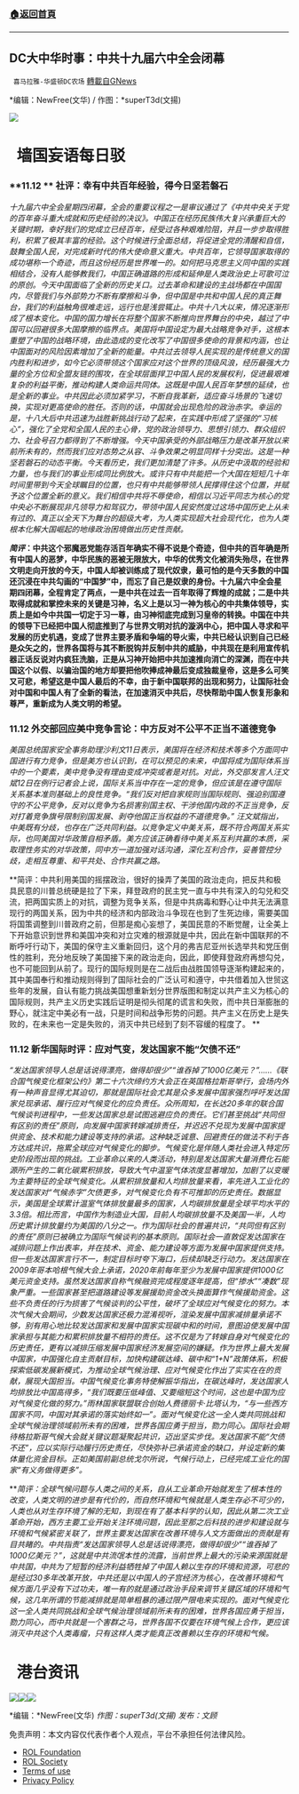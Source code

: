 ###  [:house:返回首頁](https://github.com/ourhimalayas/txt)
---


## DC大中华时事：中共十九届六中全会闭幕
` 喜马拉雅-华盛顿DC农场` [轉載自GNews](https://gnews.org/zh-hans/1659091/)

*编辑：NewFree(文华) / 作图：*superT3d(文揚)

![](http://himalayawashingtondc.org/wp-content/uploads/2021/08/ScreenShot-2021-08-01-at-17.25.09@2x.png)

#   墙国妄语每日驳

### **11.12 ** 社评：幸有中共百年经验，得今日坚若磐石

*十九届六中全会星期四闭幕，全会的重要议程之一是审议通过了《中共中央关于党的百年奋斗重大成就和历史经验的决议》。中国正在经历民族伟大复兴承重巨大的关键时期，幸好我们的党成立已经百年，经受过各种艰难险阻，并且一步步取得胜利，积累了极其丰富的经验。这个时候进行全面总结，将促进全党的清醒和自信，鼓舞全国人民，对完成新时代的伟大使命意义重大。中共百年，它领导国家取得的成功堪称一个奇迹，而且这份经历是世界唯一的。如何把马克思主义同中国的实践相结合，没有人能够教我们，中国正确道路的形成和延伸是人类政治史上可歌可泣的原创。今天中国面临了全新的历史关口。过去革命和建设的主战场都在中国国内，尽管我们与外部势力不断有摩擦和斗争，但中国是中共和中国人民的真正舞台，我们的利益触角很难走远，远行也是浅尝辄止。中共十八大以来，情况逐渐形成了根本变化。中国的国力增长在将整个国家不断推向世界舞台的中央，越过了中国可以回避很多大国摩擦的临界点。美国将中国设定为最大战略竞争对手，这根本重塑了中国的战略环境，由此造成的变化改写了中国很多使命的背景和内涵，也让中国面对的风险因素增加了全新的能量。中共过去领导人民实现的是传统意义的国内胜利和进步，如今它必须带领这个国家应对这个世界的顶级风浪，经历最强大力量的全方位和全盟友链的围攻，在全球层面捍卫中国人民的发展权利，促进最艰难复杂的利益平衡，推动构建人类命运共同体。这既是中国人民百年梦想的延续，也是全新的事业。中共因此必须加紧学习，不断自我革新，适应奋斗场景的飞速切换，实现对更高使命的胜任。否则的话，中国就会出现危险的政治赤字。幸运的是，十八大后中共迅速为战胜新挑战行动了起来，在实践中形成了坚强的“习核心”，强化了全党和全国人民的主心骨，党的政治领导力、思想引领力、群众组织力、社会号召力都得到了不断增强。今天中国承受的外部战略压力是改革开放以来前所未有的，然而我们应对态势之从容、斗争效果之明显同样十分突出。这是一种坚若磐石的动态平衡。今天看历史，我们更加清楚了许多。从历史中汲取的经验和力量，也与我们的事业形成同比例放大。或许只有中共能把一个大国在短短几十年时间里带到今天全球瞩目的位置，也只有中共能够带领人民撑得住这个位置，并赋予这个位置全新的意义。我们相信中共将不辱使命，相信以习近平同志为核心的党中央必不断展现非凡领导力和驾驭力，带领中国人民安然度过这场中国历史上从未有过的、真正以全天下为舞台的超级大考，为人类实现超大社会现代化，也为人类根本化解大国崛起的地缘政治困境做出历史性贡献。*

***简评*：中共这个邪魔恶党能存活百年确实不得不说是个奇迹，但中共的百年确是所有中国人的恶梦，中华民族的恶被无限放大，中华的优秀文化被消失殆尽，在世界文明走向开放的今天，中国人却被训练成了现代奴隶，最可怕的是今天多数的中国还沉浸在中共勾画的“中国梦”中，而忘了自己是奴隶的身份。十九届六中全会星期四闭幕，全程肯定了两点，一是中共在过去一百年取得了辉煌的成就；二是中共取得成就和掌控未来的关键是习神，名义上是以习一神为核心的中共集体领导，实质上是如今中共国一切定于习一尊，由习神彻底完成到习皇帝的转换。中国在中共的领导下已经把中国人彻底推到了与世界文明对抗的漩涡中心，把中国人寻求和平发展的历史机遇，变成了世界主要矛盾和争端的导火索，中共已经认识到自己已经是众矢之的，世界各国将与其不断脱钩并反制中共的威胁，中共现在是利用宣传机器正话反说对内疯狂洗脑，正是从习神开始把中共加速推向消亡的深渊，而在中共国这个以假、以骗治国的地方却要把他吹捧成神最后变成独裁皇帝，这是多么可笑又可悲，希望这是中国人最后的不幸，由于新中国联邦的出现和努力，让国际社会对中国和中国人有了全新的看法，在加速消灭中共后，尽快帮助中国人恢复形象和尊严，重新成为人类文明的希望。**

### 11.12 外交部回应美中竞争言论：中方反对不公平不正当不道德竞争

*美国总统国家安全事务助理沙利文11日表示，美国将在经济和技术等多个方面同中国进行有力竞争，但是美方也认识到，在可以预见的未来，中国将成为国际体系当中的一个要素，美中竞争没有理由变成冲突或者是对抗。对此，外交部发言人汪文斌12日在例行记者会上说，国际关系当中存在一定的竞争，但应该是在遵守国际关系基本准则基础上的良性竞争。“我们反对把自家规则当国际规则、强迫别国遵守的不公平竞争，反对以竞争为名损害别国主权、干涉他国内政的不正当竞争，反对打着竞争旗号限制别国发展、剥夺他国正当权益的不道德竞争。” 汪文斌指出，中美既有分歧，也存在广泛共同利益。以竞争定义中美关系，既不符合两国关系实际，也同美国对华政策自相矛盾。美方应该正确看待中美关系互利共赢的本质，采取理性务实的对华政策，同中方一道加强对话沟通，深化互利合作，妥善管控分歧，走相互尊重、和平共处、合作共赢之路。*

**简评：中共利用美国的摇摆政治，很好的操弄了美国的政治走向，把反共和极具民意的川普总统硬是拉了下来，拜登政府的民主党一直与中共有深入的勾兑和交流，把两国实质上的对抗，调整为竞争关系，但是中共病毒和野心让中共无法满意现行的两国关系，因为中共的经济和内部政治斗争现在也到了生死边缘，需要美国将国策调整到川普政府之前，但那是痴心妄想了，美国民意的不断觉醒，让全美上下开始意识到世界和美国冲突和对立灾难的根源就是中共，因此在新中国联邦的不断呼吁行动下，美国的保守主义重新回归，这个月的弗吉尼亚州长选举共和党压倒性的胜利，充分地反映了美国接下来的政治走向，因此，即使拜登政府再想勾兑，也不可能回到从前了。现行的国际规则是在二战后由战胜国领导逐渐构建起来的，其中美国奉行和推动规则得到了国际社会的广泛认可和遵守，中共借着加入世贸这些年的发展，自认有能力挑战美国想重新划分世界版图和制定以共产主义为核心的国际规则，共产主义历史实践后证明是彻头彻尾的谎言和失败，而中共日渐膨胀的野心，就注定中美必有一战，只是时间和战争形势的问题。共产主义在历史上是失败的，在未来也一定是失败的，消灭中共已经到了刻不容缓的程度了。 **

### 11.12 新华国际时评：应对气变，发达国家不能“欠债不还”

*“发达国家领导人总是话说得漂亮，做得却很少”“谁吞掉了1000亿美元？”……《联合国气候变化框架公约》第二十六次缔约方大会正在英国格拉斯哥举行，会场内外有一种声音显得尤其迫切，那就是国际社会尤其是众多发展中国家强烈呼吁发达国家兑现承诺、履行应对气候变化的应负责任。众所周知，在长达20多年的联合国气候谈判进程中，一些发达国家总是试图逃避应负的责任。它们甚至挑战“共同但有区别的责任”原则，向发展中国家转嫁减排责任，并迟迟不兑现为发展中国家提供资金、技术和能力建设等支持的承诺。这种缺乏诚意、回避责任的做法不利于各方达成共识，拖累全球应对气候变化的脚步。气候变化是伴随人类社会进入特定历史阶段而出现的挑战。工业革命以来的人类活动，特别是发达国家大量消费化石能源所产生的二氧化碳累积排放，导致大气中温室气体浓度显著增加，加剧了以变暖为主要特征的全球气候变化。从累积排放量和人均排放量来看，率先进入工业化的发达国家对“气候赤字”欠债更多，对气候变化负有不可推卸的历史责任。数据显示，美国是全球累计温室气体排放量最多的国家，人均碳排放量是全球平均水平的3.3倍。相比而言，中国作为制造业大国，目前人均碳排放量不及美国一半，人均历史累计排放量约为美国的八分之一。作为国际社会的普遍共识，“共同但有区别的责任”原则已被确立为国际气候谈判的基本原则。国际社会一直敦促发达国家在减排问题上作出表率，并在技术、资金、能力建设等方面为发展中国家提供支持。但一些发达国家言行不一，制定目标时夸下海口，后续却缺乏行动力。发达国家在2009年哥本哈根气候大会上承诺，2020年前每年至少为发展中国家提供1000亿美元资金支持。虽然发达国家自称气候融资完成程度逐年提高，但“掺水”“凑数”现象严重。一些国家甚至把道路建设等发展援助资金改头换面算作气候援助资金。这些不负责任的行为损害了气候谈判的公平性，破坏了全球应对气候变化的努力。本次气候大会期间，少数发达国家还极力混淆视听，渲染发展中国家减排量承诺不够，别有用心地比较发达国家和发展中国家实现碳中和的时间，意图迫使发展中国家承担与其能力和累积排放量不相符的责任。这不仅是为了转嫁自身对气候变化的历史责任，更有以减排压缩发展中国家经济发展空间的嫌疑。作为世界上最大发展中国家，中国强化自主贡献目标，加快构建碳达峰、碳中和“1+N”政策体系，积极探索低碳发展新模式，为推动全球气候治理、应对气候变化作出了实实在在的贡献，展现大国担当。中国气候变化事务特使解振华指出，在碳达峰时，发达国家人均排放比中国高得多，“我们既要压低峰值、又要缩短这个时间，这也是中国为应对气候变化做的努力。”雨林国家联盟联合创始人费德丽卡·比塔认为，“与一些西方国家不同，中国对其承诺的落实始终如一”。面对气候变化这一全人类共同挑战和全球气候治理领域前所未有的困难，世界各国应勇于担当，勠力同心。国际社会期待格拉斯哥气候大会就关键议题凝聚起共识，迈出坚实步伐。发达国家不能“欠债不还”，应以实际行动履行历史责任，尽快弥补已承诺资金的缺口，并设定新的集体量化资金目标。正如美国前副总统戈尔所说，气候行动上，已经完成工业化的国家“有义务做得更多”。*

***简评：*全球气候问题与人类之间的关系，自从工业革命开始就发生了根本性的改变，人类文明的进步是有代价的，而自然环境和气候就是人类生存必不可少的，人类也从对生存环境了解的无知，到现在有了基本科学的认知，因此从第二次工业革命开始，西方主要工业开始关注环境问题，因此至那之后科技的进步和建设就与环境和气候紧密关联了，世界主要发达国家在改善环境与人文方面做出的贡献是有目共睹的。中共指责“发达国家领导人总是话说得漂亮，做得却很少”“谁吞掉了1000亿美元？”，这就是中共流氓本性的流露，当前世界上最大的污染来源国就是中共国，中共为了短暂的经济利益牺牲掉了中国人赖以生存的环境和资源，可悲的是经过30多年改革开放，中共还是以中国人的子宫经济为核心，在改善环境和气候方面几乎没有下过功夫，唯一有的就是通过政治手段来调节关键区域的环境和气候，这几年所谓的节能减排就是简单粗暴的通过限产限电来实现的。面对气候变化这一全人类共同挑战和全球气候治理领域前所未有的困难，世界各国应勇于担当，勠力同心，而中共就是一个害群之马，世界各国不仅要在环境气候上合作，更应该消灭中共这个人类毒瘤，只有这样人类才能真正改善赖以生存的环境和气候。**

#   港台资讯
![](https://media.discordapp.net/attachments/858887785507323904/908603705937522718/2_cn.png?width=1043&amp;height=586)![](https://media.discordapp.net/attachments/858887785507323904/908603711872454706/1_cn.png?width=1043&amp;height=586)![](https://media.discordapp.net/attachments/858887785507323904/908603721460625438/3_cn.png?width=1043&amp;height=586)


*编辑：*NewFree(文华)
*作图：superT3d(文揚)
发布：文顾*

 

免责声明：本文内容仅代表作者个人观点，平台不承担任何法律风险。

- [ROL Foundation](https://rolfoundation.org/)
- [ROL Society](https://rolsociety.org/)
- [Terms of use](https://gnews.org/terms-of-use-3/)
- [Privacy Policy](https://gnews.org/privacy-policy/)
